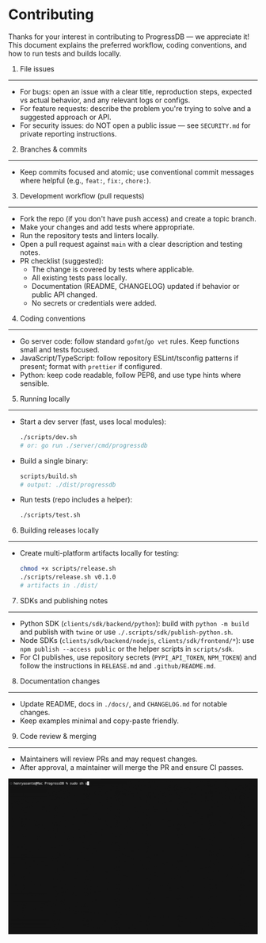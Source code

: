 # Contributing

Thanks for your interest in contributing to ProgressDB — we appreciate it! This document explains the preferred workflow, coding conventions, and how to run tests and builds locally.

1) File issues
----------------
- For bugs: open an issue with a clear title, reproduction steps, expected vs actual behavior, and any relevant logs or configs.
- For feature requests: describe the problem you're trying to solve and a suggested approach or API.
- For security issues: do NOT open a public issue — see `SECURITY.md` for private reporting instructions.

2) Branches & commits
-----------------------
- Keep commits focused and atomic; use conventional commit messages where helpful (e.g., `feat:`, `fix:`, `chore:`).

3) Development workflow (pull requests)
--------------------------------------
- Fork the repo (if you don't have push access) and create a topic branch.
- Make your changes and add tests where appropriate.
- Run the repository tests and linters locally.
- Open a pull request against `main` with a clear description and testing notes.
- PR checklist (suggested):
  - The change is covered by tests where applicable.
  - All existing tests pass locally.
  - Documentation (README, CHANGELOG) updated if behavior or public API changed.
  - No secrets or credentials were added.

4) Coding conventions
----------------------
- Go server code: follow standard `gofmt`/`go vet` rules. Keep functions small and tests focused.
- JavaScript/TypeScript: follow repository ESLint/tsconfig patterns if present; format with `prettier` if configured.
- Python: keep code readable, follow PEP8, and use type hints where sensible.

5) Running locally
-------------------
- Start a dev server (fast, uses local modules):

  ```sh
  ./scripts/dev.sh
  # or: go run ./server/cmd/progressdb
  ```

- Build a single binary:

  ```sh
  scripts/build.sh
  # output: ./dist/progressdb
  ```

- Run tests (repo includes a helper):

  ```sh
  ./scripts/test.sh
  ```

6) Building releases locally
----------------------------
- Create multi-platform artifacts locally for testing:

  ```sh
  chmod +x scripts/release.sh
  ./scripts/release.sh v0.1.0
  # artifacts in ./dist/
  ```

7) SDKs and publishing notes
----------------------------
- Python SDK (`clients/sdk/backend/python`): build with `python -m build` and publish with `twine` or use `./.scripts/sdk/publish-python.sh`.
- Node SDKs (`clients/sdk/backend/nodejs`, `clients/sdk/frontend/*`): use `npm publish --access public` or the helper scripts in `scripts/sdk`.
- For CI publishes, use repository secrets (`PYPI_API_TOKEN`, `NPM_TOKEN`) and follow the instructions in `RELEASE.md` and `.github/README.md`.

8) Documentation changes
------------------------
- Update README, docs in `./docs/`, and `CHANGELOG.md` for notable changes.
- Keep examples minimal and copy-paste friendly.

9) Code review & merging
-------------------------
- Maintainers will review PRs and may request changes.
- After approval, a maintainer will merge the PR and ensure CI passes.


![ProgressDB Animation](/.github/animation.gif)
